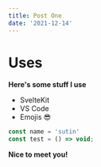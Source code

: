 ```yaml
---
title: Post One
date: '2021-12-14'
---
```


# Uses

**Here's some stuff I use**

- SvelteKit
- VS Code
- Emojis 😎

```javascript
const name = 'sutin'
const test = () => void;
```

**Nice to meet you!**
